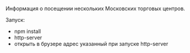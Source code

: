 Информация о посещении нескольких Московских торговых центров.

Запуск:
  - npm install
  - http-server
  - открыть в брузере адрес указанный при запуске http-server 
